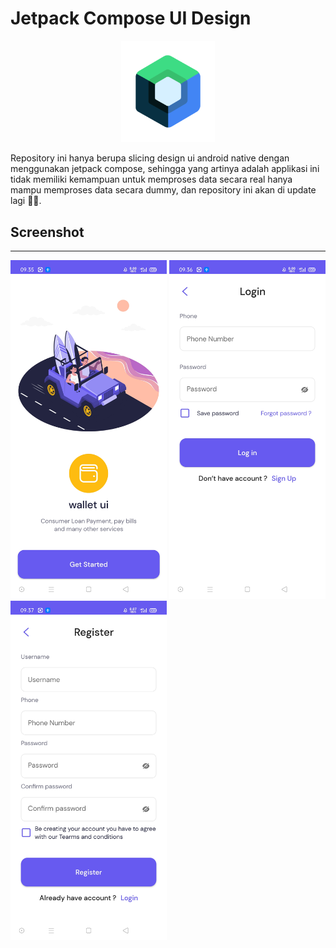 <h1>Jetpack Compose UI Design</h1>

<div align="center" width="100%">
    <img src="preview/logo.png" width="150"/>
</div>

Repository ini hanya berupa slicing design ui android native dengan menggunakan jetpack compose, sehingga yang artinya adalah applikasi ini tidak memiliki kemampuan untuk memproses data secara real hanya mampu memproses data secara dummy, dan repository ini akan di update lagi 🐱‍👤.

<h2>Screenshot</h2>
<hr/>
<div>
    <img src="preview/boarding.jpg" width="250px"/>
    <img src="preview/login.jpg" width="250px"/>
    <img src="preview/register.jpg" width="250px"/>
</div>